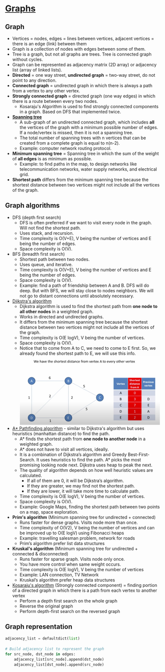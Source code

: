 # [Graphs](https://github.com/Rustam-Z/data-structures-and-algorithms#graphs)

## Graph
- Vertices = nodes, edges = lines between vertices, adjacent vertices = there is an edge (link) between them 
- Graph is a collection of nodes with edges between some of them.
- Tree is a graph, but not all graphs are trees. Tree is connected graph without cycles.
- Graph can be represented as adjacency matrix (2D array) or adjacency list (array of linked lists).
- **Directed** = one way street, **undirected graph** = two-way street, do not point to any direction.
- **Connected graph** = undirected graph in which there is always a path from a vertex to any other vertex.
- **Strongly connected graph** = directed graph (one way edges) in which there is a route between every two nodes.
  - Kosaraju's Algorithm is used to find strongly connected components in a graph. Based on DFS that implemented twice.
- [**Spanning tree**](https://www.programiz.com/dsa/spanning-tree-and-minimum-spanning-tree) 
  - A sub-graph of an undirected connected graph, which includes **all** the vertices of the graph with a minimum possible number of edges. If a node/vertex is missed, then it is not a spanning tree.
  - The total number of spanning trees with n vertices that can be created from a complete graph is equal to n(n-2).
  - Example: computer network routing protocol.
- **Minimum spanning tree** = Spanning tree in which the sum of the weight of **all edges** is as minimum as possible.
  - Example: to find paths in the map, to design networks like telecommunication networks, water supply networks, and electrical grid.
- **Shortest path** differs from the minimum spanning tree because the shortest distance between two vertices might not include all the vertices of the graph.

## Graph algorithms
- DFS (depth first search) 
  - DFS is often preferred if we want to visit every node in the graph. Will not find the shortest path.
  - Uses stack, and recursion.
  - Time complexity is O(V+E), V being the number of vertices and E being the number of edges.
  - Space complexity is O(V).
- BFS (breadth first search)
  - Shortest path between two nodes.
  - Uses queue, and iterative.
  - Time complexity is O(V+E), V being the number of vertices and E being the number of edges.
  - Space complexity is O(V).
  - Example: find a path of friendship between A and B. DFS will do deep. But with BFS, we will stay close to nodes neighbors. 
    We will not go to distant connections until absolutely necessary.
- [Dijkstra's algorithm](https://youtu.be/pVfj6mxhdMw) 
  - Dijkstra algorithm is used to find the shortest path from **one node to all other nodes** in a weighted graph.
  - Works in directed and undirected graphs.
  - It differs from the minimum spanning tree because the shortest distance between two vertices might not include all the vertices of the graph.
  - Time complexity is O(E logV), V being the number of vertices.
  - Space complexity is O(V).
  - Notice that to come from A to C, we need to come to E first. So, we already found the shortest path to E, we will use this info.
    <br><img src="../_resources/dijkstra.png" width="600px">
- [A* Pathfinding algorithm](https://youtu.be/eSOJ3ARN5FM) - similar to Dijkstra's algorithm but uses heuristics (manhattan distance) to find the path.
  - A* finds the shortest path from **one node to another node** in a weighted graph.
  - A* does not have to visit all vertices, ideally.
  - It is a combination of Dijkstra’s algorithm and Greedy Best-First-Search. It uses heuristics to find the path. A* picks the most promising looking node next. Dijkstra uses heap to peak the next.
  - The quality of algorithm depends on how well heuristic values are calculated.
    - If all of them are 0, it will be Dijkstra’s algorithm.
    - If they are greater, we may find not the shortest path.
    - If they are lower, it will take more time to calculate path.
  - Time complexity is O(E logV), V being the number of vertices.
  - Space complexity is O(V).
  - Example: Google Maps, finding the shortest path between two points on a map, space exploration.
- **Prim's algorithm** (Minimum spanning tree for undirected + connected)
  - Runs faster for dense graphs. Visits node more than once.
  - Time complexity of O(V2), V being the number of vertices and can be improved up to O(E logV) using Fibonacci heaps
  - Example: travelling salesman problem, network for roads
  - Prim’s algorithm prefer list data structures
- **Kruskal's algorithm** (Minimum spanning tree for undirected + connected & disconnected)
  - Runs faster for sparse graph. Visits node only once.
  - You have more control when same weight occurs.
  - Time complexity is O(E logV), V being the number of vertices
  - Example: LAN connection, TV Network
  - Kruskal’s algorithm prefer heap data structures
- [Kosaraju's algorithm](https://www.programiz.com/dsa/strongly-connected-components) (Strongly connected component) = finding portion of a directed graph in which there is a path from each vertex to another vertex
  - Perform a depth first search on the whole graph
  - Reverse the original graph
  - Perform depth-first search on the reversed graph

## Graph representation
```python
adjacency_list = defaultdict(list)

# Build adjacency list to represent the graph
for src_node, dst_node in edges:
    adjacency_list[src_node].append(dst_node)
    adjacency_list[dst_node].append(src_node)
```

